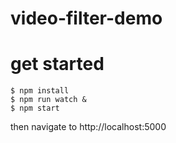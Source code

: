 # video-filter-demo

# get started

```
$ npm install
$ npm run watch &
$ npm start
```

then navigate to http://localhost:5000
